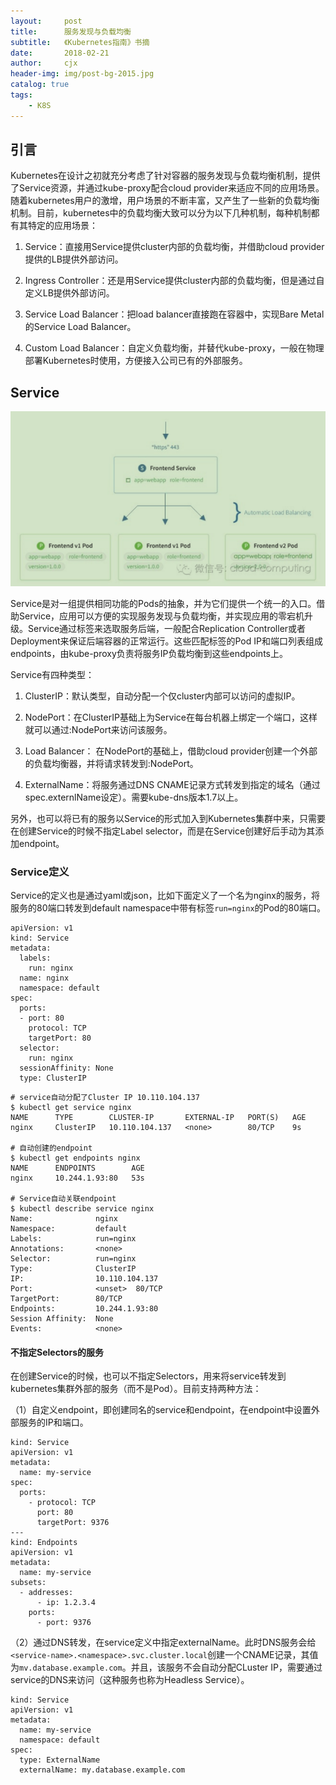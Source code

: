 ```yaml
---
layout:     post
title:      服务发现与负载均衡
subtitle:   《Kubernetes指南》书摘
date:       2018-02-21
author:     cjx
header-img: img/post-bg-2015.jpg
catalog: true
tags:
    - K8S
---
```


## 引言

Kubernetes在设计之初就充分考虑了针对容器的服务发现与负载均衡机制，提供了Service资源，并通过kube-proxy配合cloud provider来适应不同的应用场景。随着kubernetes用户的激增，用户场景的不断丰富，又产生了一些新的负载均衡机制。目前，kubernetes中的负载均衡大致可以分为以下几种机制，每种机制都有其特定的应用场景：

1. Service：直接用Service提供cluster内部的负载均衡，并借助cloud provider提供的LB提供外部访问。

2. Ingress Controller：还是用Service提供cluster内部的负载均衡，但是通过自定义LB提供外部访问。

3. Service Load Balancer：把load balancer直接跑在容器中，实现Bare Metal的Service Load Balancer。

4. Custom Load Balancer：自定义负载均衡，并替代kube-proxy，一般在物理部署Kubernetes时使用，方便接入公司已有的外部服务。

## Service

![](/img/service-01.png)

Service是对一组提供相同功能的Pods的抽象，并为它们提供一个统一的入口。借助Service，应用可以方便的实现服务发现与负载均衡，并实现应用的零宕机升级。Service通过标签来选取服务后端，一般配合Replication Controller或者Deployment来保证后端容器的正常运行。这些匹配标签的Pod IP和端口列表组成endpoints，由kube-proxy负责将服务IP负载均衡到这些endpoints上。

Service有四种类型：

1. ClusterIP：默认类型，自动分配一个仅cluster内部可以访问的虚拟IP。

2. NodePort：在ClusterIP基础上为Service在每台机器上绑定一个端口，这样就可以通过<NodeIP>:NodePort来访问该服务。

3. Load Balancer： 在NodePort的基础上，借助cloud provider创建一个外部的负载均衡器，并将请求转发到<NodeIP>:NodePort。

4. ExternalName：将服务通过DNS CNAME记录方式转发到指定的域名（通过spec.externlName设定）。需要kube-dns版本1.7以上。

另外，也可以将已有的服务以Service的形式加入到Kubernetes集群中来，只需要在创建Service的时候不指定Label selector，而是在Service创建好后手动为其添加endpoint。

### Service定义

Service的定义也是通过yaml或json，比如下面定义了一个名为nginx的服务，将服务的80端口转发到default namespace中带有标签```run=nginx```的Pod的80端口。

```
apiVersion: v1
kind: Service
metadata:
  labels:
    run: nginx
  name: nginx
  namespace: default
spec:
  ports:
  - port: 80
    protocol: TCP
    targetPort: 80
  selector:
    run: nginx
  sessionAffinity: None
  type: ClusterIP
```

```
# service自动分配了Cluster IP 10.110.104.137
$ kubectl get service nginx
NAME      TYPE        CLUSTER-IP       EXTERNAL-IP   PORT(S)   AGE
nginx     ClusterIP   10.110.104.137   <none>        80/TCP    9s

# 自动创建的endpoint
$ kubectl get endpoints nginx
NAME      ENDPOINTS        AGE
nginx     10.244.1.93:80   53s

# Service自动关联endpoint
$ kubectl describe service nginx
Name:              nginx
Namespace:         default
Labels:            run=nginx
Annotations:       <none>
Selector:          run=nginx
Type:              ClusterIP
IP:                10.110.104.137
Port:              <unset>  80/TCP
TargetPort:        80/TCP
Endpoints:         10.244.1.93:80
Session Affinity:  None
Events:            <none>
```

#### 不指定Selectors的服务

在创建Service的时候，也可以不指定Selectors，用来将service转发到kubernetes集群外部的服务（而不是Pod）。目前支持两种方法：

（1）自定义endpoint，即创建同名的service和endpoint，在endpoint中设置外部服务的IP和端口。

```
kind: Service
apiVersion: v1
metadata:
  name: my-service
spec:
  ports:
    - protocol: TCP
      port: 80
      targetPort: 9376
---
kind: Endpoints
apiVersion: v1
metadata:
  name: my-service
subsets:
  - addresses:
      - ip: 1.2.3.4
    ports:
      - port: 9376
```

（2）通过DNS转发，在service定义中指定externalName。此时DNS服务会给```<service-name>.<namespace>.svc.cluster.local```创建一个CNAME记录，其值为```mv.database.example.com```。并且，该服务不会自动分配CLuster IP，需要通过service的DNS来访问（这种服务也称为Headless Service）。

```
kind: Service
apiVersion: v1
metadata:
  name: my-service
  namespace: default
spec:
  type: ExternalName
  externalName: my.database.example.com
```